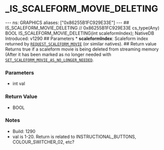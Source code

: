 # _IS_SCALEFORM_MOVIE_DELETING

--- ns: GRAPHICS aliases: ["0x86255B1FC929E33E"] --- ## IS_SCALEFORM_MOVIE_DELETING  // 0x86255B1FC929E33E cs_type(Any) BOOL IS_SCALEFORM_MOVIE_DELETING(int scaleformIndex);  NativeDB Introduced: v1290  ## Parameters * **scaleformIndex**: Scaleform index returned by [`REQUEST_SCALEFORM_MOVIE`](#_0x11FE353CF9733E6F) (or similar natives).  ## Return value Returns true if a scaleform movie is being deleted from streaming memory (After it has been marked as no longer needed with [`SET_SCALEFORM_MOVIE_AS_NO_LONGER_NEEDED`](#_0x1D132D614DD86811).

### Parameters
* int val

### Return Value
* BOOL

### Notes
* Build: 1290
* val is 1-20. Return is related to INSTRUCTIONAL_BUTTONS, COLOUR_SWITCHER_02, etc?

